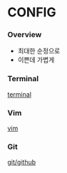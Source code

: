 CONFIG
======

### Overview
- 최대한 순정으로
- 이쁜데 가볍게

### Terminal
[terminal](./terminal)

### Vim
[vim](./vim)

### Git
[git/github](./git)

